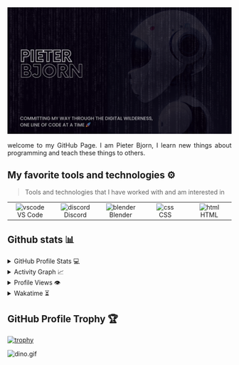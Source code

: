 <img src="https://raw.githubusercontent.com/Gamertjeh/Gamertjeh/main/PieterBjorn.png" alt="👋 Hi there! I'm Pieter Bjorn" title="👋 Hi there! I'm Pieter Bjorn"/>
<div align="justify">


</div>
<p></p>
<p align="justify">
welcome to my GitHub Page. I am Pieter Bjorn, I learn new things about programming and teach these things to others.

</p>

## My favorite tools and technologies ⚙️

> Tools and technologies that I have worked with and am interested in

<table>
   <tr>
    <td align="center" width="96">
        <img src="https://skillicons.dev/icons?i=vscode" width="48" height="48" alt="vscode" />
      <br>VS Code
    </td>
        <td align="center" width="96">
        <img src="https://skillicons.dev/icons?i=discord" width="48" height="48" alt="discord" />
      <br>Discord
    </td>
            <td align="center" width="96">
        <img src="https://skillicons.dev/icons?i=blender" width="48" height="48" alt="blender" />
      <br>Blender
    </td>
                <td align="center" width="96">
        <img src="https://skillicons.dev/icons?i=css" width="48" height="48" alt="css" />
      <br>CSS
    </td>
     </td>
                <td align="center" width="96">
        <img src="https://skillicons.dev/icons?i=html" width="48" height="48" alt="html" />
      <br>HTML
    </td>
  </tr>
 <tr>
 </tr>
</table>

## Github stats 📊

<details>
  <summary>GitHub Profile Stats 💻</summary>
  <br/>
    <a href="https://github.com/anuraghazra/github-readme-stats"><img alt="Gamertjeh's Github Stats" src="https://github-readme-stats.vercel.app/api/?username=Gamertjeh&show_icons=true&count_private=true&theme=default&hide_border=true&bg_color=fff&title_color=00E676&icon_color=00E676" height="192px"/></a>
  <a href="https://github.com/anuraghazra/github-readme-stats"><img alt="Gamertjeh's Top Languages" src="https://github-readme-stats.vercel.app/api/top-langs/?username=Gamertjeh&langs_count=8&layout=compact&theme=default&hide_border=true&bg_color=fff&title_color=000&icon_color=000&hide=Jupyter%20Notebook" height="192px"/></a>
  <br/>
</details>

<details>
  <summary>Activity Graph 📈</summary>
  <br/>

[![Ashutosh's github activity graph](https://github-readme-activity-graph.vercel.app/graph?username=Gamertjeh&bg_color=ffffff&color=000000&line=04e61b&point=403d3d&area=true&hide_border=true)](https://github.com/ashutosh00710/github-readme-activity-graph)

</details>


<details>
  <summary>Profile Views 👁️</summary>
  <br/>
  <img src="https://komarev.com/ghpvc/?username=Gamertjeh&label=PROFILE+VIEWS&style=for-the-badge&color=brightgreen">

</details>


<details>
  <summary>Wakatime ⏳</summary>
  <br/>
  <a href="https://wakatime.com"><img src="https://wakatime.com/share/@ce2d43cf-8b55-46c6-a741-a88c3677baab/fdce2eec-e452-49d5-a683-c9aec817ebd9.png" /></a>
  <br/>

</details>


## GitHub Profile Trophy 🏆

[![trophy](https://github-profile-trophy.vercel.app/?username=Gamertjeh&row=1&margin-w=40)](https://github.com/ryo-ma/github-profile-trophy)

<img data-target="animated-image.replacedImage" alt="dino.gif" class="AnimatedImagePlayer-animatedImage" src="https://github.com/saadeghi/saadeghi/raw/master/dino.gif" style="display: block; opacity: 1;">

<!--test-->